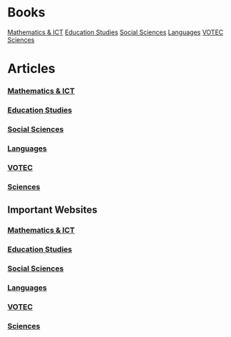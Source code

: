 

# Books
[Mathematics & ICT](https://github.com/etconsult2023/etconsult2023.github.io/tree/main/articles/educ_studies) [Education Studies](https://github.com/etconsult2023/etconsult2023.github.io/tree/main/articles/educ_studies) [Social Sciences](https://github.com/etconsult2023/etconsult2023.github.io/tree/main/articles/educ_studies) [Languages](https://github.com/etconsult2023/etconsult2023.github.io/tree/main/articles/educ_studies) [VOTEC](https://github.com/etconsult2023/etconsult2023.github.io/tree/main/articles/educ_studies) [Sciences](https://github.com/etconsult2023/etconsult2023.github.io/tree/main/articles/educ_studies) 

# Articles

### [Mathematics & ICT](https://github.com/etconsult2023/etconsult2023.github.io/tree/main/articles/educ_studies)
### [Education Studies](https://github.com/etconsult2023/etconsult2023.github.io/tree/main/articles/educ_studies) 
### [Social Sciences](https://github.com/etconsult2023/etconsult2023.github.io/tree/main/articles/educ_studies) 
### [Languages](https://github.com/etconsult2023/etconsult2023.github.io/tree/main/articles/educ_studies) 
### [VOTEC](https://github.com/etconsult2023/etconsult2023.github.io/tree/main/articles/educ_studies) 
### [Sciences](https://github.com/etconsult2023/etconsult2023.github.io/tree/main/articles/educ_studies) 


## Important Websites

### [Mathematics & ICT](https://github.com/etconsult2023/etconsult2023.github.io/tree/main/articles/educ_studies)
### [Education Studies](https://github.com/etconsult2023/etconsult2023.github.io/tree/main/articles/educ_studies) 
### [Social Sciences](https://github.com/etconsult2023/etconsult2023.github.io/tree/main/articles/educ_studies) 
### [Languages](https://github.com/etconsult2023/etconsult2023.github.io/tree/main/articles/educ_studies) 
### [VOTEC](https://github.com/etconsult2023/etconsult2023.github.io/tree/main/articles/educ_studies) 
### [Sciences](https://github.com/etconsult2023/etconsult2023.github.io/tree/main/articles/educ_studies) 





